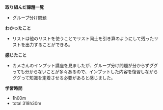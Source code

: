 **取り組んだ課題一覧**
* グループ分け問題

**わかったこと**
* リストは他のリストを使うことでリスト同士を引き算のようにして残ったリストを出力することができる。

**感じたこと**
* カメさんのインプット講座を見ましたが、グループ分け問題が分からずググっても分からないことが多々あるので、インプットした内容を復習しながらググって知識を定着させる必要があると感じました。

**学習時間**
* 1h00m
 * total 318h30m
